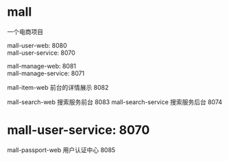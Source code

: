 # mall
一个电商项目

mall-user-web:  8080  
mall-user-service: 8070  


mall-manage-web: 8081  
mall-manage-service: 8071

mall-item-web 前台的详情展示  8082

mall-search-web 搜索服务前台 8083
mall-search-service 搜索服务后台 8074

# mall-user-service: 8070  
mall-passport-web 用户认证中心 8085
